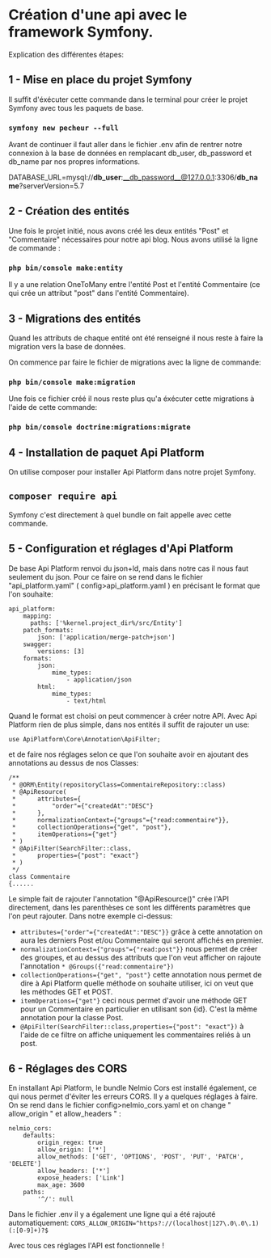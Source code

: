 # Création d'une api avec le framework Symfony.

Explication des différentes étapes:

## 1 - Mise en place du projet Symfony

Il suffit d'éxécuter cette commande dans le terminal pour créer le projet Symfony avec tous les paquets de base.

### ` symfony new pecheur --full `

Avant de continuer il faut aller dans le fichier .env afin de rentrer notre connexion à la base de données en remplacant db_user, db_password et db_name par nos propres informations.

DATABASE_URL=mysql://__db_user__:__db_password__@127.0.0.1:3306/__db_name__?serverVersion=5.7

## 2 - Création des entités

Une fois le projet initié, nous avons créé les deux entités "Post" et "Commentaire" nécessaires pour notre api blog.
Nous avons utilisé la ligne de commande :
### `php bin/console make:entity`

Il y a une relation OneToMany entre l'entité Post et l'entité Commentaire (ce qui crée un attribut "post" dans l'entité Commentaire).

## 3 - Migrations des entités

Quand les attributs de chaque entité ont été renseigné il nous reste à faire la migration vers la base de données.

On commence par faire le fichier de migrations avec la ligne de commande:

### `php bin/console make:migration`

Une fois ce fichier créé il nous reste plus qu'a éxécuter cette migrations à l'aide de cette commande:

### `php bin/console doctrine:migrations:migrate`

## 4 - Installation de paquet Api Platform

On utilise composer pour installer Api Platform dans notre projet Symfony.

## `composer require api`

Symfony c'est directement à quel bundle on fait appelle avec cette commande.

## 5 - Configuration et réglages d'Api Platform

De base Api Platform renvoi du json+ld, mais dans notre cas il nous faut seulement du json. Pour ce faire on se rend dans le fichier "api_platform.yaml" ( config>api_platform.yaml ) en précisant le format que l'on souhaite:

```
api_platform:
    mapping:
      paths: ['%kernel.project_dir%/src/Entity']
    patch_formats:
        json: ['application/merge-patch+json']
    swagger:
        versions: [3]
    formats:
        json:
            mime_types:
                - application/json
        html:
            mime_types:
                - text/html
```

Quand le format est choisi on peut commencer à créer notre API. Avec Api Platform rien de plus simple, dans nos entités il suffit de rajouter un use:

`use ApiPlatform\Core\Annotation\ApiFilter;`

et de faire nos réglages selon ce que l'on souhaite avoir en ajoutant des annotations au dessus de nos Classes:

```
/**
 * @ORM\Entity(repositoryClass=CommentaireRepository::class)
 * @ApiResource(
 *      attributes={
 *          "order"={"createdAt":"DESC"}
 *      },
 *      normalizationContext={"groups"={"read:commentaire"}},
 *      collectionOperations={"get", "post"},
 *      itemOperations={"get"}
 * )
 * @ApiFilter(SearchFilter::class,
 *      properties={"post": "exact"}
 * )
 */
class Commentaire
{......
```

Le simple fait de rajouter l'annotation "@ApiResource()" crée l'API directement, dans les parenthèses ce sont les différents paramètres que l'on peut rajouter.
Dans notre exemple ci-dessus:
* `attributes={"order"={"createdAt":"DESC"}}` grâce à cette annotation on aura les derniers Post et/ou Commentaire qui seront affichés en premier.
* `normalizationContext={"groups"={"read:post"}}` nous permet de créer des groupes, et au dessus des attributs que l'on veut afficher on rajoute l'annotation `* @Groups({"read:commentaire"})`
* `collectionOperations={"get", "post"}` cette annotation nous permet de dire à Api Platform quelle méthode on souhaite utiliser, ici on veut que les méthodes GET et POST.
* `itemOperations={"get"}` ceci nous permet d'avoir une méthode GET pour un Commentaire en particulier en utilisant son {id}. C'est la même annotation pour la classe Post.
* `@ApiFilter(SearchFilter::class,properties={"post": "exact"})` à l'aide de ce filtre on affiche uniquement les commentaires reliés à un post.

## 6 - Réglages des CORS

En installant Api Platform, le bundle Nelmio Cors est installé également, ce qui nous permet d'éviter les erreurs CORS. Il y a quelques réglages à faire. On se rend dans le fichier config>nelmio_cors.yaml et on change " allow_origin " et allow_headers " :
```
nelmio_cors:
    defaults:
        origin_regex: true
        allow_origin: ['*']
        allow_methods: ['GET', 'OPTIONS', 'POST', 'PUT', 'PATCH', 'DELETE']
        allow_headers: ['*']
        expose_headers: ['Link']
        max_age: 3600
    paths:
        '^/': null
```

Dans le fichier .env il y a également une ligne qui a été rajouté automatiquement:
`CORS_ALLOW_ORIGIN=^https?://(localhost|127\.0\.0\.1)(:[0-9]+)?$`

Avec tous ces réglages l'API est fonctionnelle !

